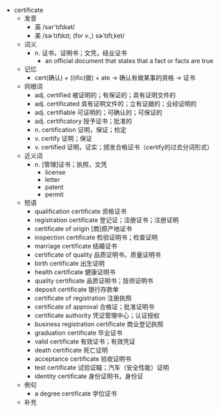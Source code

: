 - certificate
  - 发音
    - 英 /sər'tɪfɪkət/
    - 美 /sɚˈtɪfɪkɪt; (for v.,) sɚˈtɪfɪˌket/
  - 词义
    - n. 证书，证明书；文凭，结业证书
      - an official document that states that a fact or facts are true
  - 记忆
    - cert(确认) + (i)fic(做) + ate → 确认有做某事的资格 → 证书
  - 同根词
    - adj. certified 被证明的；有保证的；具有证明文件的
    - adj. certificated 具有证明文件的；立有证据的；业经证明的
    - adj. certifiable 可证明的；可确认的；可保证的
    - adj. certificatory 授予证书；批准的
    - n. certification 证明，保证；检定
    - v. certify 证明；保证
    - v. certified 证明，证实；颁发合格证书（certify的过去分词形式）
  - 近义词
    - n. [管理]证书；执照，文凭
      - license
      - letter
      - patent
      - permit
  - 短语
    - qualification certificate 资格证书
    - registration certificate 登记证；注册证书；注册证明
    - certificate of origin [商]原产地证书
    - inspection certificate 检验证明书；检查证明
    - marriage certificate 结婚证书
    - certificate of quality 品质证明书，质量证明书
    - birth certificate 出生证明
    - health certificate 健康证明书
    - quality certificate 品质证明书；技师证明书
    - deposit certificate 银行存款单
    - certificate of registration 注册执照
    - certificate of approval 合格证；批准证明书
    - certificate authority 凭证管理中心；认证授权
    - business registration certificate 商业登记执照
    - graduation certificate 毕业证书
    - valid certificate 有效证书；有效凭证
    - death certificate 死亡证明
    - acceptance certificate 验收证明书
    - test certificate 试验证瞄；汽车（安全性能）证明
    - identity certificate 身份证明书，身份证
  - 例句
    - a degree certificate 学位证书
  - 补充